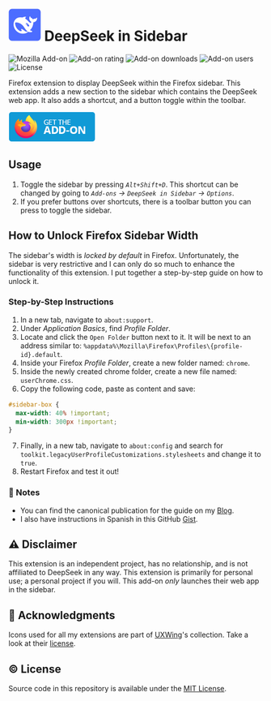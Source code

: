 # <img src="src/icons/deepseek.png" width="64" height="64" /> DeepSeek in Sidebar

![Mozilla Add-on](https://img.shields.io/amo/v/{28b7b9b8-aab9-4034-8628-26d955bf7713})
![Add-on rating](https://img.shields.io/amo/rating/{28b7b9b8-aab9-4034-8628-26d955bf7713})
![Add-on downloads](https://img.shields.io/amo/dw/{28b7b9b8-aab9-4034-8628-26d955bf7713})
![Add-on users](https://img.shields.io/amo/users/{28b7b9b8-aab9-4034-8628-26d955bf7713})
![License](https://img.shields.io/github/license/semanticdata/firefox-chatgpt-in-sidebar)

Firefox extension to display DeepSeek within the Firefox sidebar. This extension adds a new section to the sidebar which contains the DeepSeek web app. It also adds a shortcut, and a button toggle within the toolbar.

[![Get the Addon](https://raw.githubusercontent.com/semanticdata/text-revealer-firefox-extension/master/firefox.png)](https://addons.mozilla.org/en-US/firefox/addon/chatgpt-in-sidebar/)

## Usage

1. Toggle the sidebar by pressing _`Alt+Shift+D`_. This shortcut can be changed by going to _`Add-ons` → `DeepSeek in Sidebar` → `Options`_.
2. If you prefer buttons over shortcuts, there is a toolbar button you can press to toggle the sidebar.

## How to Unlock Firefox Sidebar Width

The sidebar's width is _locked by default_ in Firefox. Unfortunately, the sidebar is very restrictive and I can only do so much to enhance the functionality of this extension. I put together a step-by-step guide on how to unlock it.

### Step-by-Step Instructions

1. In a new tab, navigate to `about:support`.
2. Under _Application Basics_, find _Profile Folder_.
3. Locate and click the `Open Folder` button next to it. It will be next to an address similar to: `%appdata%\Mozilla\Firefox\Profiles\{profile-id}.default`.
4. Inside your Firefox _Profile Folder_, create a new folder named: `chrome`.
5. Inside the newly created chrome folder, create a new file named: `userChrome.css`.
6. Copy the following code, paste as content and save:

```css
#sidebar-box {
  max-width: 40% !important;
  min-width: 300px !important;
}
```

7. Finally, in a new tab, navigate to `about:config` and search for `toolkit.legacyUserProfileCustomizations.stylesheets` and change it to `true`.
8. Restart Firefox and test it out!

### 📝 Notes

- You can find the canonical publication for the guide on my [Blog](https://miguelpimentel.do/unlock-firefox-sidebar/).  
- I also have instructions in Spanish in this GitHub [Gist](https://gist.github.com/semanticdata/ee0bca4f3617241aa98da114653c0b08#file-instrucciones-md).

## ⚠ Disclaimer

This extension is an independent project, has no relationship, and is not affiliated to DeepSeek in any way. This extension is primarily for personal use; a personal project if you will. This add-on <i>only</i> launches their web app in the sidebar.

## 💜 Acknowledgments

Icons used for all my extensions are part of [UXWing](https://uxwing.com/)'s collection. Take a look at their [license](https://uxwing.com/license).

## © License

Source code in this repository is available under the [MIT License](LICENSE).
